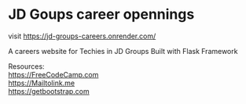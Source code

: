 # JD Goups career opennings
visit https://jd-groups-careers.onrender.com/

A careers website for Techies in JD Groups
Built with Flask Framework

Resources: <br>
  https://FreeCodeCamp.com <br>
  https://Mailtolink.me <br>
  https://getbootstrap.com <br>
